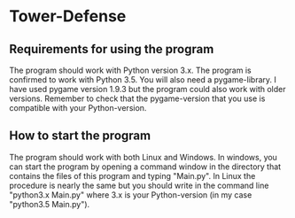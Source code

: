 # Tower-Defense

## Requirements for using the program

The program should work with Python version 3.x. The program is confirmed to work with Python 3.5.
You will also need a pygame-library. I have used pygame version 1.9.3 but the program could also work with older versions. Remember to check that the pygame-version that you use is compatible with your Python-version.

## How to start the program

The program should work with both Linux and Windows. In windows, you can start the program by opening a command window in the directory that contains the files of this program and typing "Main.py". In Linux the procedure is nearly the same but you should write in the command line "python3.x Main.py" where 3.x is your Python-version (in my case "python3.5 Main.py").
